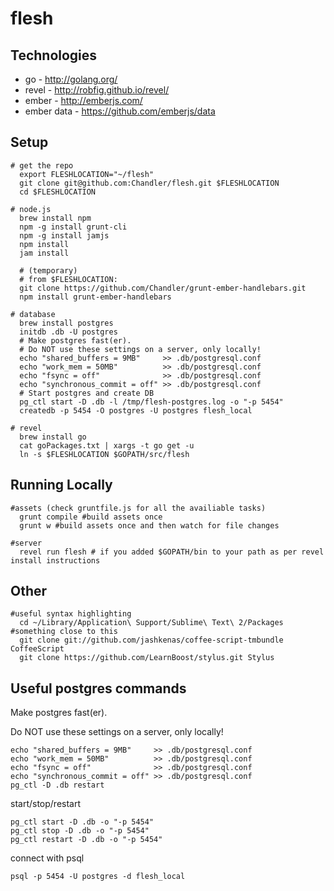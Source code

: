 # flesh


## Technologies

* go - http://golang.org/
* revel - http://robfig.github.io/revel/
* ember - http://emberjs.com/
* ember data - https://github.com/emberjs/data


## Setup
    # get the repo
      export FLESHLOCATION="~/flesh"
      git clone git@github.com:Chandler/flesh.git $FLESHLOCATION
      cd $FLESHLOCATION

    # node.js
      brew install npm
      npm -g install grunt-cli
      npm -g install jamjs
      npm install
      jam install

      # (temporary)
      # from $FLESHLOCATION:
      git clone https://github.com/Chandler/grunt-ember-handlebars.git
      npm install grunt-ember-handlebars
      
    # database
      brew install postgres
      initdb .db -U postgres
      # Make postgres fast(er).
      # Do NOT use these settings on a server, only locally!
      echo "shared_buffers = 9MB"     >> .db/postgresql.conf
      echo "work_mem = 50MB"          >> .db/postgresql.conf
      echo "fsync = off"              >> .db/postgresql.conf
      echo "synchronous_commit = off" >> .db/postgresql.conf
      # Start postgres and create DB
      pg_ctl start -D .db -l /tmp/flesh-postgres.log -o "-p 5454"
      createdb -p 5454 -O postgres -U postgres flesh_local

    # revel
      brew install go
      cat goPackages.txt | xargs -t go get -u
      ln -s $FLESHLOCATION $GOPATH/src/flesh


## Running Locally
    #assets (check gruntfile.js for all the availiable tasks)
      grunt compile #build assets once
      grunt w #build assets once and then watch for file changes

    #server
      revel run flesh # if you added $GOPATH/bin to your path as per revel install instructions


## Other
    #useful syntax highlighting
      cd ~/Library/Application\ Support/Sublime\ Text\ 2/Packages #something close to this
      git clone git://github.com/jashkenas/coffee-script-tmbundle CoffeeScript
      git clone https://github.com/LearnBoost/stylus.git Stylus


## Useful postgres commands
Make postgres fast(er).

Do NOT use these settings on a server, only locally!

    echo "shared_buffers = 9MB"     >> .db/postgresql.conf
    echo "work_mem = 50MB"          >> .db/postgresql.conf
    echo "fsync = off"              >> .db/postgresql.conf
    echo "synchronous_commit = off" >> .db/postgresql.conf
    pg_ctl -D .db restart

start/stop/restart

    pg_ctl start -D .db -o "-p 5454"
    pg_ctl stop -D .db -o "-p 5454"
    pg_ctl restart -D .db -o "-p 5454"

connect with psql

    psql -p 5454 -U postgres -d flesh_local
